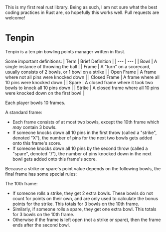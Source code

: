 This is my first real rust library. Being as such, I am not sure what the best coding practices in Rust are, so hopefully this works well. Pull requests are welcome!

# Tenpin

Tenpin is a ten pin bowling points manager written in Rust.

Some important definitions:
| Term | Brief Definition |
| --- | --- |
| Bowl | A single instance of throwing the ball |
| Frame | A "turn" on a scorecard, usually consists of 2 bowls, or 1 bowl on a strike |
| Open Frame | A frame where not all pins were knocked down |
| Closed Frame | A frame where all 10 pins were knocked down |
| Spare | A closed frame where it took two bowls to knock all 10 pins down |
| Strike | A closed frame where all 10 pins were knocked down on the first bowl |

Each player bowls 10 frames.

A standard frame:
 * Each frame consists of at most two bowls, except the 10th frame which _may_ contain 3 bowls.
 * If someone knocks down all 10 pins in the first throw (called a "strike", denoted "X"), the number of pins for the next two bowls gets added onto this frame's score.
 * If someone knocks down all 10 pins by the second throw (called a "spare", denoted "/"), the number of pins knocked down in the next bowl gets added onto this frame's score.

Because a strike or spare's point value depends on the following bowls, the final frame has some special rules:

The 10th frame:
 * If someone rolls a strike, they get 2 extra bowls. These bowls do not count for points on their own, and are only used to calculate the bonus points for the strike. This totals for 3 bowls on the 10th frame.
 * Similarly, if someone rolls a spare, they get one extra bowl. This totals for 3 bowls on the 10th frame.
 * Otherwise if the frame is left open (not a strike or spare), then the frame ends after the second bowl.
